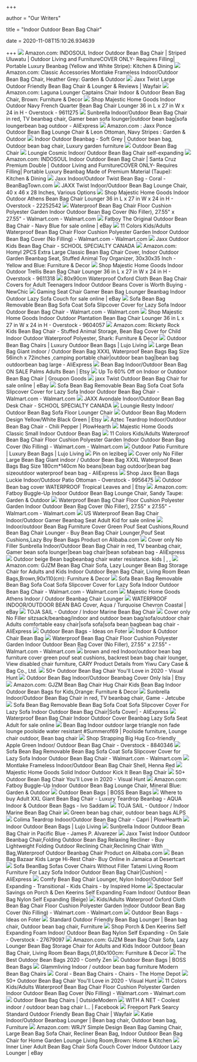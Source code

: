 +++
        
author = "Our Writers"
        
title = "Indoor Outdoor Bean Bag Chair"
        
date = 2020-11-08T15:10:26.934639
        
+++
[ ![](https://images-na.ssl-images-amazon.com/images/I/61lxVwrtvwL._AC_SL1500_.jpg)](https://images-na.ssl-images-amazon.com/images/I/61lxVwrtvwL._AC_SL1500_.jpg) Amazon.com: INDOSOUL Indoor Outdoor Bean Bag Chair | Striped Uluwatu |  Outdoor Living and FurnitureCOVER ONLY- Requires Filling| Portable Luxury  Beanbag (Yellow and White Stripe): Kitchen & Dining
[ ![](https://images-na.ssl-images-amazon.com/images/I/81164P0cR-L._AC_SL1500_.jpg)](https://images-na.ssl-images-amazon.com/images/I/81164P0cR-L._AC_SL1500_.jpg) Amazon.com: Classic Accessories Montlake Frameless Indoor/Outdoor Bean Bag  Chair, Heather Grey: Garden & Outdoor
[ ![](https://secure.img1-fg.wfcdn.com/im/96945397/compr-r85/2797/27970767/twist-large-outdoor-friendly-bean-bag-chair-lounger.jpg)](https://secure.img1-fg.wfcdn.com/im/96945397/compr-r85/2797/27970767/twist-large-outdoor-friendly-bean-bag-chair-lounger.jpg) Jaxx Twist Large Outdoor Friendly Bean Bag Chair & Lounger & Reviews |  Wayfair
[ ![](https://images-na.ssl-images-amazon.com/images/I/811hDJqq36L._AC_SL1500_.jpg)](https://images-na.ssl-images-amazon.com/images/I/811hDJqq36L._AC_SL1500_.jpg) Amazon.com: Laguna Lounger Captains Chair Indoor & Outdoor Bean Bag Chair,  Brown: Furniture & Decor
[ ![](https://ak1.ostkcdn.com/images/products/9611275/Majestic-Home-Goods-Indoor-Outdoor-Navy-French-Quarter-Bean-Bag-Chair-Lounger-36-in-L-x-27-in-W-x-24-in-H-24054a69-ce88-4f19-92b6-3aa49d23fbe8_600.jpg?impolicy=medium)](https://ak1.ostkcdn.com/images/products/9611275/Majestic-Home-Goods-Indoor-Outdoor-Navy-French-Quarter-Bean-Bag-Chair-Lounger-36-in-L-x-27-in-W-x-24-in-H-24054a69-ce88-4f19-92b6-3aa49d23fbe8_600.jpg?impolicy=medium) Shop Majestic Home Goods Indoor Outdoor Navy French Quarter Bean Bag Chair  Lounger 36 in L x 27 in W x 24 in H - Overstock - 9611275
[ ![](https://ae01.alicdn.com/kf/HTB1J4_mKVXXXXcNXXXXq6xXFXXX6/Sunbrella-Indoor-Outdoor-Bean-Bag-Chair-in-red-TV-beanbag-chair-Gamer-bean-sofa-lounger.jpg)](https://ae01.alicdn.com/kf/HTB1J4_mKVXXXXcNXXXXq6xXFXXX6/Sunbrella-Indoor-Outdoor-Bean-Bag-Chair-in-red-TV-beanbag-chair-Gamer-bean-sofa-lounger.jpg) Sunbrella Indoor/Outdoor Bean Bag Chair in red, TV beanbag chair, Gamer bean  sofa lounger|outdoor bean bag|sofa loungerbean bag outdoor - AliExpress
[ ![](https://images-na.ssl-images-amazon.com/images/I/71h5Q18OpGL._AC_SY450_.jpg)](https://images-na.ssl-images-amazon.com/images/I/71h5Q18OpGL._AC_SY450_.jpg) Amazon.com : Jaxx Ponce Outdoor Bean Bag Lounge Chair & Leon Ottoman, Navy  Stripes : Garden & Outdoor
[ ![](https://i.pinimg.com/originals/51/db/4c/51db4c0947d7b04bd3b22adc7ecd3735.png)](https://i.pinimg.com/originals/51/db/4c/51db4c0947d7b04bd3b22adc7ecd3735.png) Indoor Outdoor Beanbag - Soft Grey | Outdoor bean bag, Outdoor bean bag  chair, Luxury garden furniture
[ ![](https://www.thegreenhead.com/imgs/outdoor-bean-bag-chair-1.jpg)](https://www.thegreenhead.com/imgs/outdoor-bean-bag-chair-1.jpg) Outdoor Bean Bag Chair
[ ![](https://c.shld.net/rpx/i/s/pi/mp/10431025/prod_4696296403?src=http%3A%2F%2Fimages.salsify.com%2Fimage%2Fupload%2Fs--wJ3yNPeG--%2Fayqqyq4hokcnptxpz6uj.jpg&d=b5a946a4b6a2736863cd97bff45db617fdee5a43&hei=333&wid=333&op_sharpen=1)](https://c.shld.net/rpx/i/s/pi/mp/10431025/prod_4696296403?src=http%3A%2F%2Fimages.salsify.com%2Fimage%2Fupload%2Fs--wJ3yNPeG--%2Fayqqyq4hokcnptxpz6uj.jpg&d=b5a946a4b6a2736863cd97bff45db617fdee5a43&hei=333&wid=333&op_sharpen=1) Loungie Cosmic Indoor/ Outdoor Bean Bag Chair self-expanding
[ ![](https://images-na.ssl-images-amazon.com/images/I/51kkBQqS7RL._AC_SX679_.jpg)](https://images-na.ssl-images-amazon.com/images/I/51kkBQqS7RL._AC_SX679_.jpg) Amazon.com: INDOSOUL Indoor Outdoor Bean Bag Chair | Santa Cruz Premium  Double | Outdoor Living and FurnitureCOVER ONLY- Requires Filling| Portable  Luxury Beanbag Made of Premium Material (Taupe): Kitchen & Dining
[ ![](http://www.beanbagtown.com/239-large_default/jaxx-indoor-outdoor-twist-bean-bag-coral.jpg)](http://www.beanbagtown.com/239-large_default/jaxx-indoor-outdoor-twist-bean-bag-coral.jpg) Jaxx Indoor/Outdoor Twist Bean Bag - Coral - BeanBagTown.com
[ ![](https://images.schoolspecialty.com/images/1585651_ecommfullsize.jpg)](https://images.schoolspecialty.com/images/1585651_ecommfullsize.jpg) JAXX Twist Indoor/Outdoor Bean Bag Lounge Chair, 40 x 46 x 28 Inches,  Various Options
[ ![](https://ak1.ostkcdn.com/images/products/22252542/Majestic-Home-Goods-Indoor-Outdoor-Athens-Bean-Bag-Chair-Lounger-36-in-L-x-27-in-W-x-24-in-H-de810031-59ef-4b88-84d3-809e956be1b6_600.jpg?impolicy=medium)](https://ak1.ostkcdn.com/images/products/22252542/Majestic-Home-Goods-Indoor-Outdoor-Athens-Bean-Bag-Chair-Lounger-36-in-L-x-27-in-W-x-24-in-H-de810031-59ef-4b88-84d3-809e956be1b6_600.jpg?impolicy=medium) Shop Majestic Home Goods Indoor Outdoor Athens Bean Bag Chair Lounger 36 in  L x 27 in W x 24 in H - Overstock - 22252542
[ ![](https://i5.walmartimages.com/asr/a3f51aa5-5ff1-41c5-b762-45b3a4e22f97_1.b7bf9b6602ee892abe4be407674ebdbe.jpeg?odnWidth=612&odnHeight=612&odnBg=ffffff)](https://i5.walmartimages.com/asr/a3f51aa5-5ff1-41c5-b762-45b3a4e22f97_1.b7bf9b6602ee892abe4be407674ebdbe.jpeg?odnWidth=612&odnHeight=612&odnBg=ffffff) Waterproof Bean Bag Chair Floor Cushion Polyester Garden Indoor Outdoor  Bean Bag Cover (No Filler), 27.55" x 27.55" - Walmart.com - Walmart.com
[ ![](https://i.ebayimg.com/images/g/lwsAAOSwq9Fe7Qu2/s-l1600.jpg)](https://i.ebayimg.com/images/g/lwsAAOSwq9Fe7Qu2/s-l1600.jpg) Fatboy The Original Outdoor Bean Bag Chair - Navy Blue for sale online |  eBay
[ ![](https://i5.walmartimages.com/asr/557c3348-e63d-43a3-97ed-3483bcece288.e9407a8548655609e78a525a99787454.jpeg?odnWidth=612&odnHeight=612&odnBg=ffffff)](https://i5.walmartimages.com/asr/557c3348-e63d-43a3-97ed-3483bcece288.e9407a8548655609e78a525a99787454.jpeg?odnWidth=612&odnHeight=612&odnBg=ffffff) 11 Colors Kids/Adults Waterproof Bean Bag Chair Floor Cushion Polyester  Garden Indoor Outdoor Bean Bag Cover (No Filling) - Walmart.com -  Walmart.com
[ ![](https://store.schoolspecialty.com/OA_HTML/xxssi_ibeGetWCCImage.jsp?docName=E1516324&Rendition=Large)](https://store.schoolspecialty.com/OA_HTML/xxssi_ibeGetWCCImage.jsp?docName=E1516324&Rendition=Large) Jaxx Outdoor Kids Bean Bag Chair - SCHOOL SPECIALTY CANADA
[ ![](https://images-na.ssl-images-amazon.com/images/I/51VMGNNRvgL._AC_SY355_.jpg)](https://images-na.ssl-images-amazon.com/images/I/51VMGNNRvgL._AC_SY355_.jpg) Amazon.com: Homyl 2PCS Extra Large Classic Bean Bag Chair Cover, Indoor  Outdoor Garden Beanbag Seat, Stuffed Animal Toy Organizer, 30x30x35 Inch -  Yellow and Blue: Furniture & Decor
[ ![](https://ak1.ostkcdn.com/images/products/9611318/Majestic-Home-Goods-Indoor-Outdoor-Trellis-Bean-Bag-Chair-Lounger-36-in-L-x-27-in-W-x-24-in-H-96b8b9b4-9efb-4aff-9c3d-68fd7e4b6437_600.jpg?impolicy=medium)](https://ak1.ostkcdn.com/images/products/9611318/Majestic-Home-Goods-Indoor-Outdoor-Trellis-Bean-Bag-Chair-Lounger-36-in-L-x-27-in-W-x-24-in-H-96b8b9b4-9efb-4aff-9c3d-68fd7e4b6437_600.jpg?impolicy=medium) Shop Majestic Home Goods Indoor Outdoor Trellis Bean Bag Chair Lounger 36  in L x 27 in W x 24 in H - Overstock - 9611318
[ ![](https://imgaz1.chiccdn.com/thumb/large/oaupload/ser1/newchic/images/4C/A2/1313eaf4-dfc0-4816-9c53-c81f6b9cff3d.jpg)](https://imgaz1.chiccdn.com/thumb/large/oaupload/ser1/newchic/images/4C/A2/1313eaf4-dfc0-4816-9c53-c81f6b9cff3d.jpg) 80x90cm Waterproof Oxford Cloth Bean Bag Chair Covers for Adult Teenagers Indoor  Outdoor Beans Cover is Worth Buying - NewChic
[ ![](https://i.ebayimg.com/images/g/KgwAAOSwRk9fbwH9/s-l1600.jpg)](https://i.ebayimg.com/images/g/KgwAAOSwRk9fbwH9/s-l1600.jpg) Gaming Seat Chair Gamer Bean Bag Lounger Beanbag Indoor Outdoor Lazy Sofa  Couch for sale online | eBay
[ ![](https://i5.walmartimages.com/asr/59cd5b8d-1b08-456a-8bb2-69d146ddfd0e_1.86ec66b1933f03ecd5b063aefdd208ba.jpeg)](https://i5.walmartimages.com/asr/59cd5b8d-1b08-456a-8bb2-69d146ddfd0e_1.86ec66b1933f03ecd5b063aefdd208ba.jpeg) Sofa Bean Bag Removable Bean Bag Sofa Coat Sofa Slipcover Cover for Lazy  Sofa Indoor Outdoor Bean Bag Chair - Walmart.com - Walmart.com
[ ![](https://ak1.ostkcdn.com/images/products/9604057/Majestic-Home-Goods-Indoor-Outdoor-Plantation-Bean-Bag-Chair-Lounger-36-in-L-x-27-in-W-x-24-in-H-fa4e52f3-7e4b-4121-8e76-1c83399e53d1.jpg)](https://ak1.ostkcdn.com/images/products/9604057/Majestic-Home-Goods-Indoor-Outdoor-Plantation-Bean-Bag-Chair-Lounger-36-in-L-x-27-in-W-x-24-in-H-fa4e52f3-7e4b-4121-8e76-1c83399e53d1.jpg) Shop Majestic Home Goods Indoor Outdoor Plantation Bean Bag Chair Lounger  36 in L x 27 in W x 24 in H - Overstock - 9604057
[ ![](https://images-na.ssl-images-amazon.com/images/I/81ZKa85X9kL._AC_SL1500_.jpg)](https://images-na.ssl-images-amazon.com/images/I/81ZKa85X9kL._AC_SL1500_.jpg) Amazon.com: Rickety Rock Kids Bean Bag Chair - Stuffed Animal Storage, Bean  Bag Cover for Child Indoor Outdoor Waterproof Polyester, Shark: Furniture &  Decor
[ ![](http://cdn.shopify.com/s/files/1/0261/9479/products/Tulum-bean-bag-chair-charcoal-gray_1024x.jpg?v=1588197935)](http://cdn.shopify.com/s/files/1/0261/9479/products/Tulum-bean-bag-chair-charcoal-gray_1024x.jpg?v=1588197935) Outdoor Bean Bag Chairs | Luxury Outdoor Bean Bags | Lujo Living
[ ![](https://ae01.alicdn.com/kf/HTB1njsOKFXXXXamXpXXq6xXFXXXV/Large-Bean-Bag-Giant-indoor-Outdoor-Bean-Bag-XXXL-Waterproof-Bean-Bags-Bag-Size-56inch-x.jpg)](https://ae01.alicdn.com/kf/HTB1njsOKFXXXXamXpXXq6xXFXXXV/Large-Bean-Bag-Giant-indoor-Outdoor-Bean-Bag-XXXL-Waterproof-Bean-Bags-Bag-Size-56inch-x.jpg) Large Bean Bag Giant indoor / Outdoor Bean Bag XXXL Waterproof Bean Bags Bag  Size 56inch x 72inches ,camping portable chair|outdoor bean bag|bean bag  outdoorbean bag large - AliExpress
[ ![](https://i.etsystatic.com/8211556/r/il/e012b1/1619203591/il_fullxfull.1619203591_g95d.jpg)](https://i.etsystatic.com/8211556/r/il/e012b1/1619203591/il_fullxfull.1619203591_g95d.jpg) Bean Bag Indoor/Outdoor Bean Bag ON SALE Palms Adults Bean | Etsy
[ ![](https://img.grouponcdn.com/deal/2orajLXasRK4TAXXhbnSB2k4UWsg/2o-1500x900/v1/c700x420.jpg)](https://img.grouponcdn.com/deal/2orajLXasRK4TAXXhbnSB2k4UWsg/2o-1500x900/v1/c700x420.jpg) Up To 60% Off on Indoor or Outdoor Bean Bag Chair | Groupon Goods
[ ![](https://i.ebayimg.com/images/g/60UAAOSw7mRfIngT/s-l640.jpg)](https://i.ebayimg.com/images/g/60UAAOSw7mRfIngT/s-l640.jpg) jaxx Twist Outdoor Bean Bag Chair for sale online | eBay
[ ![](https://i5.walmartimages.com/asr/749436c5-5120-48de-96cf-8fcada7a75f0.83c16609594c3ab0ce9b3186d6eb8f18.jpeg)](https://i5.walmartimages.com/asr/749436c5-5120-48de-96cf-8fcada7a75f0.83c16609594c3ab0ce9b3186d6eb8f18.jpeg) Sofa Bean Bag Removable Bean Bag Sofa Coat Sofa Slipcover Cover for Lazy  Sofa Indoor Outdoor Bean Bag Chair - Walmart.com - Walmart.com
[ ![](https://store.schoolspecialty.com/OA_HTML/xxssi_ibeGetWCCImage.jsp?docName=E1506176&Rendition=Large)](https://store.schoolspecialty.com/OA_HTML/xxssi_ibeGetWCCImage.jsp?docName=E1506176&Rendition=Large) JAXX Avondale Indoor/Outdoor Bean Bag Desk Chair - SCHOOL SPECIALTY CANADA
[ ![](https://c.shld.net/rpx/i/s/pi/mp/10431025/prod_4696292403?src=http%3A%2F%2Fimages.salsify.com%2Fimage%2Fupload%2Fs--ywRcHkAD--%2Ffwsokomxdljq7ooa9ehq.jpg&d=42958a949ad66405f6b30f5823f1051a1cd3f35e&hei=333&wid=333&op_sharpen=1)](https://c.shld.net/rpx/i/s/pi/mp/10431025/prod_4696292403?src=http%3A%2F%2Fimages.salsify.com%2Fimage%2Fupload%2Fs--ywRcHkAD--%2Ffwsokomxdljq7ooa9ehq.jpg&d=42958a949ad66405f6b30f5823f1051a1cd3f35e&hei=333&wid=333&op_sharpen=1) Loungie Resty Indoor/ Outdoor Bean Bag Sofa Floor Lounger Chair
[ ![](https://i.etsystatic.com/8211556/r/il/be167f/594499171/il_794xN.594499171_dcdd.jpg)](https://i.etsystatic.com/8211556/r/il/be167f/594499171/il_794xN.594499171_dcdd.jpg) Outdoor Bean Bag Modern Design Yellow/White Black Green | Etsy
[ ![](https://www.plowhearth.com/medias/sys_master/images/images/hea/h7f/8864422821918/39663chi-x.jpg)](https://www.plowhearth.com/medias/sys_master/images/images/hea/h7f/8864422821918/39663chi-x.jpg) Aztec Teardrop Indoor/Outdoor Bean Bag Chair - Chili Pepper | PlowHearth
[ ![](https://kohlsbfc2.scene7.com/is/image/kohls/2183304_Teal?wid=600&hei=600&op_sharpen=1)](https://kohlsbfc2.scene7.com/is/image/kohls/2183304_Teal?wid=600&hei=600&op_sharpen=1) Majestic Home Goods Classic Small Indoor Outdoor Bean Bag
[ ![](https://i5.walmartimages.com/asr/75c81952-72c1-43c3-a004-954420d66f28_1.d272b9866aeb12aa4554714994da21bc.jpeg?odnWidth=612&odnHeight=612&odnBg=ffffff)](https://i5.walmartimages.com/asr/75c81952-72c1-43c3-a004-954420d66f28_1.d272b9866aeb12aa4554714994da21bc.jpeg?odnWidth=612&odnHeight=612&odnBg=ffffff) 11 Colors Kids/Adults Waterproof Bean Bag Chair Floor Cushion Polyester  Garden Indoor Outdoor Bean Bag Cover (No Filling) - Walmart.com -  Walmart.com
[ ![](https://cdn.shopify.com/s/files/1/0261/9479/collections/all-products-collection_960x.jpg?v=1588200598)](https://cdn.shopify.com/s/files/1/0261/9479/collections/all-products-collection_960x.jpg?v=1588200598) Outdoor Patio Furniture | Luxury Bean Bags | Lujo Living
[ ![](https://i.pinimg.com/originals/21/ad/0f/21ad0f765b9fcd43c0536f7f0b98675c.jpg)](https://i.pinimg.com/originals/21/ad/0f/21ad0f765b9fcd43c0536f7f0b98675c.jpg) Pin on lezibeg
[ ![](https://ae01.alicdn.com/kf/HTB1pOUILXXXXXX7aXXXq6xXFXXXL/Cover-only-No-Filler-Large-Bean-Bag-Giant-indoor-Outdoor-Bean-Bag-XXXL-Waterproof-Bean-Bags.jpg)](https://ae01.alicdn.com/kf/HTB1pOUILXXXXXX7aXXXq6xXFXXXL/Cover-only-No-Filler-Large-Bean-Bag-Giant-indoor-Outdoor-Bean-Bag-XXXL-Waterproof-Bean-Bags.jpg) Cover only No Filler Large Bean Bag Giant indoor / Outdoor Bean Bag XXXL  Waterproof Bean Bags Bag Size 180cm*140cm No beans|bean bag outdoor|bean bag  sizeoutdoor waterproof bean bag - AliExpress
[ ![](https://ak1.ostkcdn.com/images/products/9956475/Jaxx-Bean-Bags-Luckie-Indoor-Outdoor-Patio-Ottoman-b24be79e-6d8b-42c9-8dca-b55b5c764a42_600.jpg?impolicy=medium)](https://ak1.ostkcdn.com/images/products/9956475/Jaxx-Bean-Bags-Luckie-Indoor-Outdoor-Patio-Ottoman-b24be79e-6d8b-42c9-8dca-b55b5c764a42_600.jpg?impolicy=medium) Shop Jaxx Bean Bags Luckie Indoor/Outdoor Patio Ottoman - Overstock -  9956475
[ ![](https://i.etsystatic.com/7385770/r/il/2ca49a/1765148963/il_570xN.1765148963_1ypb.jpg)](https://i.etsystatic.com/7385770/r/il/2ca49a/1765148963/il_570xN.1765148963_1ypb.jpg) Outdoor Bean bag cover WATERPROOF Tropical Leaves and | Etsy
[ ![](https://images-na.ssl-images-amazon.com/images/I/81r5SB3DizL._AC_SY450_.jpg)](https://images-na.ssl-images-amazon.com/images/I/81r5SB3DizL._AC_SY450_.jpg) Amazon.com: Fatboy Buggle-Up Indoor Outdoor Bean Bag Lounge Chair, Sandy  Taupe: Garden & Outdoor
[ ![](https://i5.walmartimages.com/asr/a2f8fcc0-a002-41aa-8815-5d29fa9feddb_1.b08795b0bba3be36ab9b97b736537334.jpeg?odnWidth=612&odnHeight=612&odnBg=ffffff)](https://i5.walmartimages.com/asr/a2f8fcc0-a002-41aa-8815-5d29fa9feddb_1.b08795b0bba3be36ab9b97b736537334.jpeg?odnWidth=612&odnHeight=612&odnBg=ffffff) Waterproof Bean Bag Chair Floor Cushion Polyester Garden Indoor Outdoor  Bean Bag Cover (No Filler), 27.55" x 27.55" - Walmart.com - Walmart.com
[ ![](https://i.ebayimg.com/images/g/RG8AAOSwj1hfb8b2/s-l640.jpg)](https://i.ebayimg.com/images/g/RG8AAOSwj1hfb8b2/s-l640.jpg) US Waterproof Bean Bag Chair Indoor/Outdoor Gamer Beanbag Seat Adult Kid  for sale online
[ ![](https://sc01.alicdn.com/kf/HTB1KKLZMXXXXXX3XVXXq6xXFXXXT.jpg)](https://sc01.alicdn.com/kf/HTB1KKLZMXXXXXX3XVXXq6xXFXXXT.jpg) Indoor/outdoor Bean Bag Furniture Cover Green Pouf Seat Cushions,Round Bean  Bag Chair Lounger - Buy Bean Bag Chair Lounger,Pouf Seat Cushions,Lazy Boy Bean  Bags Product on Alibaba.com
[ ![](https://ae01.alicdn.com/kf/HTB1dLX2LpXXXXbSXXXXq6xXFXXX4/Cover-only-No-Filler-Sunbrella-Indoor-Outdoor-Bean-Bag-Chair-in-red-TV-beanbag-chair-Gamer.jpg)](https://ae01.alicdn.com/kf/HTB1dLX2LpXXXXbSXXXXq6xXFXXX4/Cover-only-No-Filler-Sunbrella-Indoor-Outdoor-Bean-Bag-Chair-in-red-TV-beanbag-chair-Gamer.jpg) Cover only No Filler Sunbrella Indoor/Outdoor Bean Bag Chair in red, TV beanbag  chair, Gamer bean sofa lounger|bean bag chair|bean sofabean bag - AliExpress
[ ![](https://i.pinimg.com/originals/73/ca/32/73ca32329139e440da34c0ba3e4bdc77.jpg)](https://i.pinimg.com/originals/73/ca/32/73ca32329139e440da34c0ba3e4bdc77.jpg) Outdoor beige Bean bagbeanbag chair water resistance. kids | ,    , 
[ ![](https://images-na.ssl-images-amazon.com/images/I/61VRRoOcoAL._AC_SL1111_.jpg)](https://images-na.ssl-images-amazon.com/images/I/61VRRoOcoAL._AC_SL1111_.jpg) Amazon.com: GJZM Bean Bag Chair Sofa, Lazy Lounger Bean Bag Storage Chair  for Adults and Kids Indoor Outdoor Bean Bag Chair, Living Room Bean Bags,Brown,90x110(cm):  Furniture & Decor
[ ![](https://i5.walmartimages.com/asr/d657b414-e2f3-459e-86a5-713cbff63274.c11e0dbc7c0ff2cd55340b69d2de05c3.jpeg)](https://i5.walmartimages.com/asr/d657b414-e2f3-459e-86a5-713cbff63274.c11e0dbc7c0ff2cd55340b69d2de05c3.jpeg) Sofa Bean Bag Removable Bean Bag Sofa Coat Sofa Slipcover Cover for Lazy  Sofa Indoor Outdoor Bean Bag Chair - Walmart.com - Walmart.com
[ ![](https://media.kohlsimg.com/is/image/kohls/2649501_Black?wid=600&hei=600&op_sharpen=1)](https://media.kohlsimg.com/is/image/kohls/2649501_Black?wid=600&hei=600&op_sharpen=1) Majestic Home Goods Athens Indoor / Outdoor Beanbag Chair Lounger
[ ![](https://i.ebayimg.com/images/g/IegAAOSwvERcEj-y/s-l400.jpg)](https://i.ebayimg.com/images/g/IegAAOSwvERcEj-y/s-l400.jpg) WATERPROOF INDOOR/OUTDOOR BEAN BAG Cover, Aqua / Turquoise Chevron Coastal  | eBay
[ ![](https://www.tojasail.com/img/scr-img/1.jpg)](https://www.tojasail.com/img/scr-img/1.jpg) TOJA SAIL - Outdoor / Indoor Marine Bean Bag Chair
[ ![](https://ae01.alicdn.com/kf/HTB12aMZLXXXXXXDaXXXq6xXFXXXa/Cover-only-No-Filler-sitzsack-beanbag-indoor-and-outdoor-bean-bag-sofa-outdoor-chair-Adults-comfortable.jpg)](https://ae01.alicdn.com/kf/HTB12aMZLXXXXXXDaXXXq6xXFXXXa/Cover-only-No-Filler-sitzsack-beanbag-indoor-and-outdoor-bean-bag-sofa-outdoor-chair-Adults-comfortable.jpg) Cover only No Filler sitzsack/beanbag/indoor and outdoor bean bag/sofa/outdoor  chair Adults comfortable easy chair|sofa sofa|sofa bean bagbean bag chair -  AliExpress
[ ![](https://foter.com/photos/title/outdoor-bean-bags.jpg)](https://foter.com/photos/title/outdoor-bean-bags.jpg) Outdoor Bean Bags - Ideas on Foter
[ ![](https://cdn.greatbeanbags.com/media/catalog/product/cache/3afca8fc4eeb95311ef1748e1e422559/i/n/indoor-outdoor-bean-bag-chair-grey_1.jpg)](https://cdn.greatbeanbags.com/media/catalog/product/cache/3afca8fc4eeb95311ef1748e1e422559/i/n/indoor-outdoor-bean-bag-chair-grey_1.jpg) Indoor & Outdoor Chair Bean Bag
[ ![](https://i5.walmartimages.com/asr/7a150855-632d-4933-8aa9-d719a31f0587_1.9672ca9bf3d9a2310079ecf480638c6f.jpeg?odnWidth=612&odnHeight=612&odnBg=ffffff)](https://i5.walmartimages.com/asr/7a150855-632d-4933-8aa9-d719a31f0587_1.9672ca9bf3d9a2310079ecf480638c6f.jpeg?odnWidth=612&odnHeight=612&odnBg=ffffff) Waterproof Bean Bag Chair Floor Cushion Polyester Garden Indoor Outdoor  Bean Bag Cover (No Filler), 27.55" x 27.55" - Walmart.com - Walmart.com
[ ![](https://sc01.alicdn.com/kf/HTB1AlX7OFXXXXahXVXXq6xXFXXXK.jpg_350x350.jpg)](https://sc01.alicdn.com/kf/HTB1AlX7OFXXXXahXVXXq6xXFXXXK.jpg_350x350.jpg) brown and red Indoor/outdoor bean bag furniture cover green pouf seat  cushions, backrest bean bag chair lounger, View disabled chair furniture,  CARY Product Details from Yiwu Cary Case & Bag Co., Ltd.
[ ![](https://visualhunt.com/photos/12/indoor-outdoor-bean-bag-chair.jpg)](https://visualhunt.com/photos/12/indoor-outdoor-bean-bag-chair.jpg) 50+ Outdoor Bean Bag Chair You'll Love in 2020 - Visual Hunt
[ ![](https://i.etsystatic.com/8211556/r/il/22f649/1483103338/il_570xN.1483103338_j65n.jpg)](https://i.etsystatic.com/8211556/r/il/22f649/1483103338/il_570xN.1483103338_j65n.jpg) Outdoor Bean Bag Indoor/Outdoor Beanbag Cover Only Isla | Etsy
[ ![](https://images-na.ssl-images-amazon.com/images/I/61MTZORqsUL._AC_SX569_.jpg)](https://images-na.ssl-images-amazon.com/images/I/61MTZORqsUL._AC_SX569_.jpg) Amazon.com: GJZM Bean Bag Chair Hug Chair Kids Bean Bag Indoor Outdoor Bean  Bags for Kids,Orange: Furniture & Decor
[ ![](https://cdn.shopify.com/s/files/1/0023/2531/5682/products/Sunbrella-Indoor-Outdoor-Bean-Bag-Chair-in-red-TV-beanbag-chair-Gamer-bean-sofa-lounger_b65c1d14-ead8-4448-8871-8a507f8b75a0_2000x.jpg?v=1578774738)](https://cdn.shopify.com/s/files/1/0023/2531/5682/products/Sunbrella-Indoor-Outdoor-Bean-Bag-Chair-in-red-TV-beanbag-chair-Gamer-bean-sofa-lounger_b65c1d14-ead8-4448-8871-8a507f8b75a0_2000x.jpg?v=1578774738) Sunbrella Indoor/Outdoor Bean Bag Chair in red, TV beanbag chair, Game -  Jetcube
[ ![](https://ae01.alicdn.com/kf/H51b1f8abfa4a4b07a93ddcb6ccfda9b8v/Sofa-Bean-Bag-Removable-Bean-Bag-Sofa-Coat-Sofa-Slipcover-Cover-For-Lazy-Sofa-Indoor-Outdoor.jpg_Q90.jpg_.webp)](https://ae01.alicdn.com/kf/H51b1f8abfa4a4b07a93ddcb6ccfda9b8v/Sofa-Bean-Bag-Removable-Bean-Bag-Sofa-Coat-Sofa-Slipcover-Cover-For-Lazy-Sofa-Indoor-Outdoor.jpg_Q90.jpg_.webp) Sofa Bean Bag Removable Bean Bag Sofa Coat Sofa Slipcover Cover For Lazy  Sofa Indoor Outdoor Bean Bag Chair|Sofa Cover| - AliExpress
[ ![](https://i.ebayimg.com/images/g/vxkAAOSwvHlexj0o/s-l640.jpg)](https://i.ebayimg.com/images/g/vxkAAOSwvHlexj0o/s-l640.jpg) Waterproof Bean Bag Chair Indoor Outdoor Cover Beanbag Lazy Sofa Seat Adult  for sale online
[ ![](https://i.pinimg.com/originals/95/6f/23/956f238c4203a2c90efd76d894ec93ff.jpg)](https://i.pinimg.com/originals/95/6f/23/956f238c4203a2c90efd76d894ec93ff.jpg) Bean Bag Indoor outdoor large triangle non fade lounge poolside water  resistant #Summerof69 | Poolside furniture, Lounge chair outdoor, Bean bag  chair
[ ![](https://ak1.ostkcdn.com/images/products/8840346/Strapping-Big-Hug-Eco-friendly-Apple-Green-Indoor-Outdoor-Bean-Bag-Chair-6a54b53b-9c07-4b6e-b29d-3b1c71de9cb6.jpg)](https://ak1.ostkcdn.com/images/products/8840346/Strapping-Big-Hug-Eco-friendly-Apple-Green-Indoor-Outdoor-Bean-Bag-Chair-6a54b53b-9c07-4b6e-b29d-3b1c71de9cb6.jpg) Shop Strapping Big Hug Eco-friendly Apple Green Indoor/ Outdoor Bean Bag  Chair - Overstock - 8840346
[ ![](https://i5.walmartimages.com/asr/477be615-db0a-4c78-a186-a28172afe6b2.304669ceba2b23a495a4dc98db865377.jpeg?odnWidth=612&odnHeight=612&odnBg=ffffff)](https://i5.walmartimages.com/asr/477be615-db0a-4c78-a186-a28172afe6b2.304669ceba2b23a495a4dc98db865377.jpeg?odnWidth=612&odnHeight=612&odnBg=ffffff) Sofa Bean Bag Removable Bean Bag Sofa Coat Sofa Slipcover Cover for Lazy  Sofa Indoor Outdoor Bean Bag Chair - Walmart.com - Walmart.com
[ ![](https://coverbonanza.classicaccessories.com/media/catalog/product/cache/9aa891df223a356745b8b722e4dd70b4/b/b/bb180d67bf6a224767f31a56ac6f8cbd823c76f9f5cc94f2a2ff112c786ad4eb.jpeg)](https://coverbonanza.classicaccessories.com/media/catalog/product/cache/9aa891df223a356745b8b722e4dd70b4/b/b/bb180d67bf6a224767f31a56ac6f8cbd823c76f9f5cc94f2a2ff112c786ad4eb.jpeg) Montlake Frameless Indoor/Outdoor Bean Bag Chair Shell, Henna Red
[ ![](https://media.kohlsimg.com/is/image/kohls/1637703_Gray?wid=600&hei=600&op_sharpen=1)](https://media.kohlsimg.com/is/image/kohls/1637703_Gray?wid=600&hei=600&op_sharpen=1) Majestic Home Goods Solid Indoor Outdoor Kick It Bean Bag Chair
[ ![](https://visualhunt.com/photos/12/majestic-home-goods-bean-bag-chair-lounger.jpg?s=wh2)](https://visualhunt.com/photos/12/majestic-home-goods-bean-bag-chair-lounger.jpg?s=wh2) 50+ Outdoor Bean Bag Chair You'll Love in 2020 - Visual Hunt
[ ![](https://images-na.ssl-images-amazon.com/images/I/8159hJSXM2L._AC_SY450_.jpg)](https://images-na.ssl-images-amazon.com/images/I/8159hJSXM2L._AC_SY450_.jpg) Amazon.com: Fatboy Buggle-Up Indoor Outdoor Bean Bag Lounge Chair, Mineral  Blue: Garden & Outdoor
[ ![](https://www.bossbeanbags.com/image/cache/catalog/bermuda-triangle-bean-bag-lounger-286x239_0.jpg)](https://www.bossbeanbags.com/image/cache/catalog/bermuda-triangle-bean-bag-lounger-286x239_0.jpg) Outdoor Bean Bags | BOSS Bean Bags
[ ![](http://ws.assoc-amazon.co.uk/widgets/q?_encoding=UTF8&ASIN=B001CR7O8G&Format=_SL&ID=AsinImage&MarketPlace=GB&ServiceVersion=20070822&WS=1)](http://ws.assoc-amazon.co.uk/widgets/q?_encoding=UTF8&ASIN=B001CR7O8G&Format=_SL&ID=AsinImage&MarketPlace=GB&ServiceVersion=20070822&WS=1) Where to buy Adult XXL Giant Bean Bag Chair - Luxury Teardrop Beanbag -  AQUA Indoor & Outdoor Bean Bags - Ivo Saddam
[ ![](https://www.tojasail.com/img/scr-img/2.jpg)](https://www.tojasail.com/img/scr-img/2.jpg) TOJA SAIL - Outdoor / Indoor Marine Bean Bag Chair
[ ![](https://cdn11.bigcommerce.com/s-uniggh/images/stencil/original/products/204/1315/Green-outdoor-bean-bag-waterproof-Alps-1--1200px__78463.1587811916.jpg)](https://cdn11.bigcommerce.com/s-uniggh/images/stencil/original/products/204/1315/Green-outdoor-bean-bag-waterproof-Alps-1--1200px__78463.1587811916.jpg) Green bean bag chair, outdoor bean bags ALPS
[ ![](https://www.plowhearth.com/medias/sys_master/images/images/hcb/h53/8866199961630/39809VER-x.jpg)](https://www.plowhearth.com/medias/sys_master/images/images/hcb/h53/8866199961630/39809VER-x.jpg) Colima Teardrop Indoor/Outdoor Bean Bag Chair - Capri | PlowHearth
[ ![](https://cdn.shopify.com/s/files/1/0261/9479/files/indoor-x-out-bean-bags-collection-gallery2-2100x1400_600x.jpg?v=1537790481770317810)](https://cdn.shopify.com/s/files/1/0261/9479/files/indoor-x-out-bean-bags-collection-gallery2-2100x1400_600x.jpg?v=1537790481770317810) Indoor Outdoor Bean Bags | Lujo Living
[ ![](http://ecx.images-amazon.com/images/I/31mLqhb1SpL.jpg)](http://ecx.images-amazon.com/images/I/31mLqhb1SpL.jpg) Sunbrella Indoor Outdoor Bean Bag Chair in Pacific Blue - James P. Alvarezer
[ ![](https://sc02.alicdn.com/kf/HTB1x6N2KpXXXXcQXpXXq6xXFXXXi.jpg)](https://sc02.alicdn.com/kf/HTB1x6N2KpXXXXcQXpXXq6xXFXXXi.jpg) Jaxx Twist Indoor Outdoor Beanbag Chair,Folding Outdoor Bean Bag Relaxing  Recliner - Buy Lightweight Folding Outdoor Reclining Chair,Reclining Chair  With Bag,Waterproof Outdoor Beanbag Chair Product on Alibaba.com
[ ![](https://m.media-amazon.com/images/I/51VlbBrnG+L.jpg)](https://m.media-amazon.com/images/I/51VlbBrnG+L.jpg) Bean Bag Bazaar Kids Large Hi-Rest Chair- Buy Online in Jamaica at  Desertcart
[ ![](https://ae01.alicdn.com/kf/H135ec1f1169142289778b151bc035bd3P/Sofa-BeanBag-Sofas-Cover-Chairs-Without-Filler-Tatami-Living-Room-Furniture-For-Lazy-Sofa-Indoor-Outdoor.jpg_Q90.jpg_.webp)](https://ae01.alicdn.com/kf/H135ec1f1169142289778b151bc035bd3P/Sofa-BeanBag-Sofas-Cover-Chairs-Without-Filler-Tatami-Living-Room-Furniture-For-Lazy-Sofa-Indoor-Outdoor.jpg_Q90.jpg_.webp) Sofa BeanBag Sofas Cover Chairs Without Filler Tatami Living Room Furniture  For Lazy Sofa Indoor Outdoor Bean Bag Chair|Cushion| - AliExpress
[ ![](https://st.hzcdn.com/simgs/a62126450e9f6c1e_4-6512/home-design.jpg)](https://st.hzcdn.com/simgs/a62126450e9f6c1e_4-6512/home-design.jpg) Comfy Bean Bag Chair Lounger, Nylon Indoor/Outdoor Self Expanding -  Transitional - Kids Chairs - by Inspired Home
[ ![](https://images.prod.meredith.com/product/e3855d43ba6801713c33065cb1b5f738/1576932936184/l/porch-and-den-keerins-self-expanding-foam-indoor-outdoor-bean-bag-nylon-self-expanding-beige)](https://images.prod.meredith.com/product/e3855d43ba6801713c33065cb1b5f738/1576932936184/l/porch-and-den-keerins-self-expanding-foam-indoor-outdoor-bean-bag-nylon-self-expanding-beige) Spectacular Savings on Porch & Den Keerins Self Expanding Foam Indoor/ Outdoor  Bean Bag Nylon Self Expanding (Beige)
[ ![](https://i5.walmartimages.com/asr/47d91a57-ac36-4fca-b5d8-2b602a2bdf22_1.1b7d8243960c95cd238d4ee71dca8f83.jpeg?odnWidth=612&odnHeight=612&odnBg=ffffff)](https://i5.walmartimages.com/asr/47d91a57-ac36-4fca-b5d8-2b602a2bdf22_1.1b7d8243960c95cd238d4ee71dca8f83.jpeg?odnWidth=612&odnHeight=612&odnBg=ffffff) Kids/Adults Waterproof Oxford Cloth Bean Bag Chair Floor Cushion Polyester  Garden Indoor Outdoor Bean Bag Cover (No Filling) - Walmart.com -  Walmart.com
[ ![](https://foter.com/photos/330/indoor-outdoor-vertical-strip-bean-bag-chair-lounger-4.jpg?s=pi)](https://foter.com/photos/330/indoor-outdoor-vertical-strip-bean-bag-chair-lounger-4.jpg?s=pi) Outdoor Bean Bags - Ideas on Foter
[ ![](https://i.pinimg.com/564x/c2/65/c2/c265c2b7044c1b52ee5852b234dd0d1f.jpg)](https://i.pinimg.com/564x/c2/65/c2/c265c2b7044c1b52ee5852b234dd0d1f.jpg) Standard Outdoor Friendly Bean Bag Lounger | Bean bag chair, Outdoor bean  bag chair, Furniture
[ ![](https://ak1.ostkcdn.com/images/products/27679097/Porch-Den-Keerins-Self-Expanding-Foam-Indoor-Outdoor-Bean-Bag-Nylon-Self-Expanding-45aa93e9-7eca-4eab-b5a3-d2d2572aa2ec.jpg)](https://ak1.ostkcdn.com/images/products/27679097/Porch-Den-Keerins-Self-Expanding-Foam-Indoor-Outdoor-Bean-Bag-Nylon-Self-Expanding-45aa93e9-7eca-4eab-b5a3-d2d2572aa2ec.jpg) Shop Porch & Den Keerins Self Expanding Foam Indoor/ Outdoor Bean Bag Nylon  Self Expanding - On Sale - Overstock - 27679097
[ ![](https://images-na.ssl-images-amazon.com/images/I/61jAvrNdwlL._AC_SY355_.jpg)](https://images-na.ssl-images-amazon.com/images/I/61jAvrNdwlL._AC_SY355_.jpg) Amazon.com: GJZM Bean Bag Chair Sofa, Lazy Lounger Bean Bag Storage Chair  for Adults and Kids Indoor Outdoor Bean Bag Chair, Living Room Bean Bags,01,80x100cm:  Furniture & Decor
[ ![](https://www.comfyzen.com/wp-content/uploads/2019/12/61rlpB31EqL._SL1000_-300x300.jpg)](https://www.comfyzen.com/wp-content/uploads/2019/12/61rlpB31EqL._SL1000_-300x300.jpg) The Best Outdoor Bean Bags 2020 - Comfy Zen
[ ![](https://www.bossbeanbags.com/image/cache/catalog/cayman-outdoor-beanbag-lounger-yellow-286x239_0.jpg)](https://www.bossbeanbags.com/image/cache/catalog/cayman-outdoor-beanbag-lounger-yellow-286x239_0.jpg) Outdoor Bean Bags | BOSS Bean Bags
[ ![](http://st.houzz.com/simgs/98411cf8007384ee_4-7956/modern-bean-bag-chairs.jpg)](http://st.houzz.com/simgs/98411cf8007384ee_4-7956/modern-bean-bag-chairs.jpg) Glammliving Indoor / outdoor bean bag furniture Modern Bean Bag Chairs
[ ![](https://images.homedepot-static.com/productImages/89d722d5-d648-4e8f-a8e1-34c1891007f8/svn/coral-noble-house-bean-bag-chairs-67363-64_400.jpg)](https://images.homedepot-static.com/productImages/89d722d5-d648-4e8f-a8e1-34c1891007f8/svn/coral-noble-house-bean-bag-chairs-67363-64_400.jpg) Coral - Bean Bag Chairs - Chairs - The Home Depot
[ ![](https://visualhunt.com/photos/12/outdoor-bean-bag-lounger-1.jpg?s=wh2)](https://visualhunt.com/photos/12/outdoor-bean-bag-lounger-1.jpg?s=wh2) 50+ Outdoor Bean Bag Chair You'll Love in 2020 - Visual Hunt
[ ![](https://i5.walmartimages.com/asr/feef4e62-86b7-478c-b17e-3c2a834b68ed.4cee630cc858600f977ad55ca70bef9b.jpeg?odnWidth=612&odnHeight=612&odnBg=ffffff)](https://i5.walmartimages.com/asr/feef4e62-86b7-478c-b17e-3c2a834b68ed.4cee630cc858600f977ad55ca70bef9b.jpeg?odnWidth=612&odnHeight=612&odnBg=ffffff) 11 Colors Kids/Adults Waterproof Bean Bag Chair Floor Cushion Polyester  Garden Indoor Outdoor Bean Bag Cover (No Filling) - Walmart.com -  Walmart.com
[ ![](https://www.outsidemodern.com/wp-content/uploads/2018/01/Majestic-Home-Goods-Aruba-Indoor-Outdoor-Bean-Bag-Ottoman-Pouf-Cube.jpg)](https://www.outsidemodern.com/wp-content/uploads/2018/01/Majestic-Home-Goods-Aruba-Indoor-Outdoor-Bean-Bag-Ottoman-Pouf-Cube.jpg) Outdoor Bean Bag Chairs | OutsideModern
[ ![](https://lookaside.fbsbx.com/lookaside/crawler/media/?media_id=1040381125983663)](https://lookaside.fbsbx.com/lookaside/crawler/media/?media_id=1040381125983663) WITH A NET - Coolest indoor / outdoor bean bag chair I... | Facebook
[ ![](https://secure.img1-fg.wfcdn.com/im/81741899/resize-h800-w800%5Ecompr-r85/5730/57305572/Searcy+Standard+Outdoor+Friendly+Bean+Bag+Chair.jpg)](https://secure.img1-fg.wfcdn.com/im/81741899/resize-h800-w800%5Ecompr-r85/5730/57305572/Searcy+Standard+Outdoor+Friendly+Bean+Bag+Chair.jpg) Freeport Park Searcy Standard Outdoor Friendly Bean Bag Chair | Wayfair
[ ![](https://i.pinimg.com/originals/51/81/16/518116ccddfe3acd1a612f2cba8e9680.jpg)](https://i.pinimg.com/originals/51/81/16/518116ccddfe3acd1a612f2cba8e9680.jpg) Katie Indoor/Outdoor Beanbag Lounger | Bean bag chair, Outdoor bean bag,  Furniture
[ ![](https://images-na.ssl-images-amazon.com/images/I/51dgOBQuguL._AC_SX522_.jpg)](https://images-na.ssl-images-amazon.com/images/I/51dgOBQuguL._AC_SX522_.jpg) Amazon.com: WRJY Simple Design Bean Bag Gaming Chair, Large Bean Bag Sofa  Chair, Recliner Bean Bag, Indoor Outdoor Bean Bag Chair for Home Garden  Lounge Living Room,Brown: Home & Kitchen
[ ![](https://i.ebayimg.com/images/g/6XMAAOSwNxxfYDOT/s-l300.jpg)](https://i.ebayimg.com/images/g/6XMAAOSwNxxfYDOT/s-l300.jpg) Inner Liner Adult Bean Bag Chair Sofa Couch Cover Indoor Outdoor Lazy  Lounger | eBay
